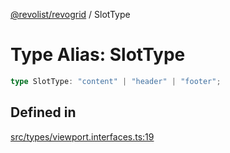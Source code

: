 [@revolist/revogrid](README.md) / SlotType

# Type Alias: SlotType

```ts
type SlotType: "content" | "header" | "footer";
```

## Defined in

[src/types/viewport.interfaces.ts:19](https://github.com/revolist/revogrid/blob/703fa47ec13d35676d07f3192b2741384647a863/src/types/viewport.interfaces.ts#L19)
